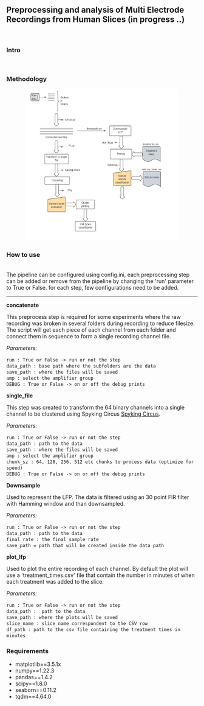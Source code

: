 ## Preprocessing and analysis of Multi Electrode Recordings from Human Slices (in progress ..)
<br>

### Intro
<br>


### Methodology

<p align="center">
<img src="https://github.com/cafalchio/mea_analysis/blob/main/mea.png?raw=true" width="400" height="400" >
</p>

### How to use
<br>
The pipeline can be configured using config.ini, each preprocessing step can be added or remove from the pipeline by changing the 'run' parameter to True or False. 
for each step, few configurations need to be added.


* * *


**concatenate**


This preprocess step is required for some experiments where the raw recording was broken in several folders during recording to reduce filesize. The script will get each piece of each channel from each folder and connect them in sequence to form a single recording channel file.


*Parameters:* 


    run : True or False -> run or not the step
    data_path : base path where the subfolders are the data
    save_path : where the files will be saved
    amp : select the amplifier group
    DEBUG : True or False -> on or off the debug prints

**single_file**


This step was created to transform the 64 binary channels into a single channel to be clustered using Spyking Circus <a href="https://github.com/spyking-circus/spyking-circus" target = "_blank">Spyking Circus</a>. 


*Parameters:*


    run : True or False -> run or not the step
    data_path : path to the data
    save_path : where the files will be saved
    amp : select the amplifier group
    chunk_sz : 64, 128, 256, 512 etc chunks to process data (optimize for speed)
    DEBUG : True or False -> on or off the debug prints

**Downsample**


Used to represent the LFP. The data is filtered using an 30 point FIR filter with Hamming window and than downsampled.


*Parameters:*


    run : True or False -> run or not the step
    data_path : path to the data
    final_rate : the final sample rate
    save_path = path that will be created inside the data path


**plot_lfp**


Used to plot the entire recording of each channel. By default the plot will use a 'treatment_times.csv' file that contain the number in minutes of when each treatment was added to the slice.
<br>

*Parameters:*


    run : True or False -> run or not the step
    data_path :  path to the data
    save_path : where the plots will be saved
    slice_name : slice name correspondent to the CSV row
    df_path : path to the csv file containing the treatment times in minutes


### Requirements

<ul>
<li>matplotlib==3.5.1x</li>
<li>numpy==1.22.3</li>
<li>pandas==1.4.2</li>
<li>scipy==1.8.0</li>
<li>seaborn==0.11.2</li>
<li>tqdm==4.64.0</li>
</ul>


